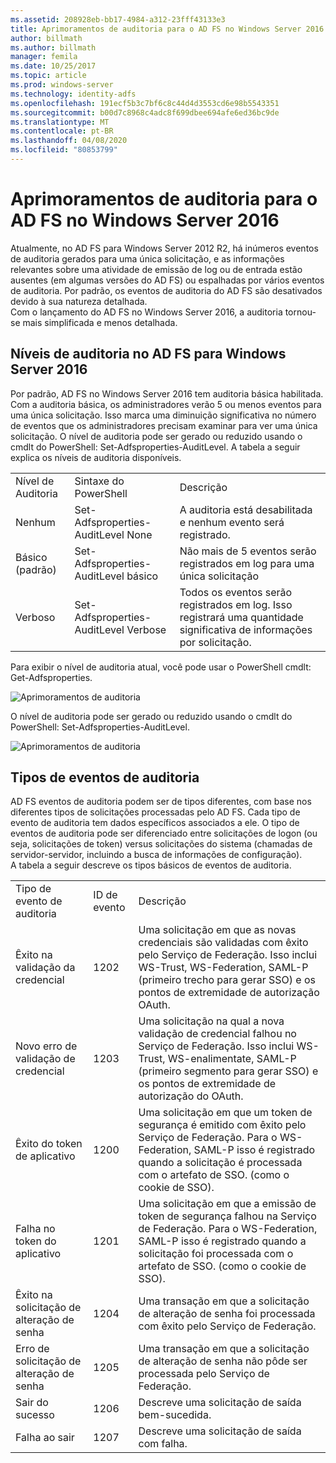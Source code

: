 ```yaml
---
ms.assetid: 208928eb-bb17-4984-a312-23fff43133e3
title: Aprimoramentos de auditoria para o AD FS no Windows Server 2016
author: billmath
ms.author: billmath
manager: femila
ms.date: 10/25/2017
ms.topic: article
ms.prod: windows-server
ms.technology: identity-adfs
ms.openlocfilehash: 191ecf5b3c7bf6c8c44d4d3553cd6e98b5543351
ms.sourcegitcommit: b00d7c8968c4adc8f699dbee694afe6ed36bc9de
ms.translationtype: MT
ms.contentlocale: pt-BR
ms.lasthandoff: 04/08/2020
ms.locfileid: "80853799"
---
```

# <a name="auditing-enhancements-to-ad-fs-in-windows-server-2016"></a>Aprimoramentos de auditoria para o AD FS no Windows Server 2016


Atualmente, no AD FS para Windows Server 2012 R2, há inúmeros eventos de auditoria gerados para uma única solicitação, e as informações relevantes sobre uma atividade de emissão de log ou de entrada estão ausentes (em algumas versões do AD FS) ou espalhadas por vários eventos de auditoria. Por padrão, os eventos de auditoria do AD FS são desativados devido à sua natureza detalhada.  
    Com o lançamento do AD FS no Windows Server 2016, a auditoria tornou-se mais simplificada e menos detalhada.  
  
## <a name="auditing-levels-in-ad-fs-for-windows-server-2016"></a>Níveis de auditoria no AD FS para Windows Server 2016  
Por padrão, AD FS no Windows Server 2016 tem auditoria básica habilitada.  Com a auditoria básica, os administradores verão 5 ou menos eventos para uma única solicitação.  Isso marca uma diminuição significativa no número de eventos que os administradores precisam examinar para ver uma única solicitação.   O nível de auditoria pode ser gerado ou reduzido usando o cmdlt do PowerShell: Set-Adfsproperties-AuditLevel.  A tabela a seguir explica os níveis de auditoria disponíveis.  
  
||||  
|-|-|-|  
|Nível de Auditoria|Sintaxe do PowerShell|Descrição|  
|Nenhum|Set-Adfsproperties-AuditLevel None|A auditoria está desabilitada e nenhum evento será registrado.|  
|Básico (padrão)|Set-Adfsproperties-AuditLevel básico|Não mais de 5 eventos serão registrados em log para uma única solicitação|  
|Verboso|Set-Adfsproperties-AuditLevel Verbose|Todos os eventos serão registrados em log.  Isso registrará uma quantidade significativa de informações por solicitação.|  
  
Para exibir o nível de auditoria atual, você pode usar o PowerShell cmdlt: Get-Adfsproperties.  
  
![Aprimoramentos de auditoria](media/Auditing-Enhancements-to-AD-FS-in-Windows-Server-2016/ADFS_Audit_1.PNG)  
  
O nível de auditoria pode ser gerado ou reduzido usando o cmdlt do PowerShell: Set-Adfsproperties-AuditLevel.  
  
![Aprimoramentos de auditoria](media/Auditing-Enhancements-to-AD-FS-in-Windows-Server-2016/ADFS_Audit_2.png)  
  
## <a name="types-of-audit-events"></a>Tipos de eventos de auditoria  
AD FS eventos de auditoria podem ser de tipos diferentes, com base nos diferentes tipos de solicitações processadas pelo AD FS. Cada tipo de evento de auditoria tem dados específicos associados a ele.  O tipo de eventos de auditoria pode ser diferenciado entre solicitações de logon (ou seja, solicitações de token) versus solicitações do sistema (chamadas de servidor-servidor, incluindo a busca de informações de configuração).    
  A tabela a seguir descreve os tipos básicos de eventos de auditoria.  
  
||||  
|-|-|-|  
|Tipo de evento de auditoria|ID de evento|Descrição|  
|Êxito na validação da credencial|1202|Uma solicitação em que as novas credenciais são validadas com êxito pelo Serviço de Federação. Isso inclui WS-Trust, WS-Federation, SAML-P (primeiro trecho para gerar SSO) e os pontos de extremidade de autorização OAuth.|  
|Novo erro de validação de credencial|1203|Uma solicitação na qual a nova validação de credencial falhou no Serviço de Federação. Isso inclui WS-Trust, WS-enalimentate, SAML-P (primeiro segmento para gerar SSO) e os pontos de extremidade de autorização do OAuth.|  
|Êxito do token de aplicativo|1200|Uma solicitação em que um token de segurança é emitido com êxito pelo Serviço de Federação. Para o WS-Federation, SAML-P isso é registrado quando a solicitação é processada com o artefato de SSO. (como o cookie de SSO).|  
|Falha no token do aplicativo|1201|Uma solicitação em que a emissão de token de segurança falhou na Serviço de Federação. Para o WS-Federation, SAML-P isso é registrado quando a solicitação foi processada com o artefato de SSO. (como o cookie de SSO).|  
|Êxito na solicitação de alteração de senha|1204|Uma transação em que a solicitação de alteração de senha foi processada com êxito pelo Serviço de Federação.|  
|Erro de solicitação de alteração de senha|1205|Uma transação em que a solicitação de alteração de senha não pôde ser processada pelo Serviço de Federação.| 
|Sair do sucesso|1206|Descreve uma solicitação de saída bem-sucedida.|  
|Falha ao sair|1207|Descreve uma solicitação de saída com falha.|  

  


